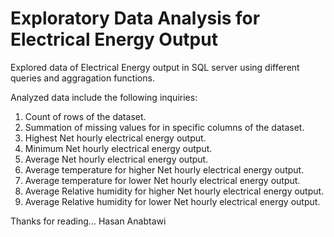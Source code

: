 # Exploratory Data Analysis for Electrical Energy Output

Explored data of Electrical Energy output in SQL server using different queries and aggragation functions.

Analyzed data include the following inquiries:
1) Count of rows of the dataset.
2) Summation of missing values for in specific columns of the dataset.
3) Highest Net hourly electrical energy output.
4) Minimum Net hourly electrical energy output.
5) Average Net hourly electrical energy output.
6) Average temperature for higher Net hourly electrical energy output.
7) Average temperature for lower Net hourly electrical energy output.
8) Average Relative humidity for higher Net hourly electrical energy output.
9) Average Relative humidity for lower Net hourly electrical energy output.

Thanks for reading...
Hasan Anabtawi
